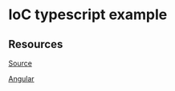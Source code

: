 # IoC typescript example
## Resources
[Source](https://codetheworld.io/dependency-injection-don-gian-voi-typescript.html)

[Angular](https://www.tiepphan.com/thu-nghiem-voi-angular-dependency-injection-trong-angular/)
